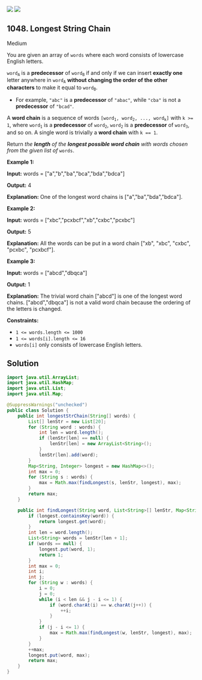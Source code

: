 [![](https://img.shields.io/github/stars/javadev/LeetCode-in-Java?label=Stars&style=flat-square)](https://github.com/javadev/LeetCode-in-Java)
[![](https://img.shields.io/github/forks/javadev/LeetCode-in-Java?label=Fork%20me%20on%20GitHub%20&style=flat-square)](https://github.com/javadev/LeetCode-in-Java/fork)

## 1048\. Longest String Chain

Medium

You are given an array of `words` where each word consists of lowercase English letters.

<code>word<sub>A</sub></code> is a **predecessor** of <code>word<sub>B</sub></code> if and only if we can insert **exactly one** letter anywhere in <code>word<sub>A</sub></code> **without changing the order of the other characters** to make it equal to <code>word<sub>B</sub></code>.

*   For example, `"abc"` is a **predecessor** of `"abac"`, while `"cba"` is not a **predecessor** of `"bcad"`.

A **word chain** is a sequence of words <code>[word<sub>1</sub>, word<sub>2</sub>, ..., word<sub>k</sub>]</code> with `k >= 1`, where <code>word<sub>1</sub></code> is a **predecessor** of <code>word<sub>2</sub></code>, <code>word<sub>2</sub></code> is a **predecessor** of <code>word<sub>3</sub></code>, and so on. A single word is trivially a **word chain** with `k == 1`.

Return _the **length** of the **longest possible word chain** with words chosen from the given list of_ `words`.

**Example 1:**

**Input:** words = ["a","b","ba","bca","bda","bdca"]

**Output:** 4

**Explanation:** One of the longest word chains is ["a","ba","bda","bdca"].

**Example 2:**

**Input:** words = ["xbc","pcxbcf","xb","cxbc","pcxbc"]

**Output:** 5

**Explanation:** All the words can be put in a word chain ["xb", "xbc", "cxbc", "pcxbc", "pcxbcf"].

**Example 3:**

**Input:** words = ["abcd","dbqca"]

**Output:** 1

**Explanation:** The trivial word chain ["abcd"] is one of the longest word chains. ["abcd","dbqca"] is not a valid word chain because the ordering of the letters is changed.

**Constraints:**

*   `1 <= words.length <= 1000`
*   `1 <= words[i].length <= 16`
*   `words[i]` only consists of lowercase English letters.

## Solution

```java
import java.util.ArrayList;
import java.util.HashMap;
import java.util.List;
import java.util.Map;

@SuppressWarnings("unchecked")
public class Solution {
    public int longestStrChain(String[] words) {
        List[] lenStr = new List[20];
        for (String word : words) {
            int len = word.length();
            if (lenStr[len] == null) {
                lenStr[len] = new ArrayList<String>();
            }
            lenStr[len].add(word);
        }
        Map<String, Integer> longest = new HashMap<>();
        int max = 0;
        for (String s : words) {
            max = Math.max(findLongest(s, lenStr, longest), max);
        }
        return max;
    }

    public int findLongest(String word, List<String>[] lenStr, Map<String, Integer> longest) {
        if (longest.containsKey(word)) {
            return longest.get(word);
        }
        int len = word.length();
        List<String> words = lenStr[len + 1];
        if (words == null) {
            longest.put(word, 1);
            return 1;
        }
        int max = 0;
        int i;
        int j;
        for (String w : words) {
            i = 0;
            j = 0;
            while (i < len && j - i <= 1) {
                if (word.charAt(i) == w.charAt(j++)) {
                    ++i;
                }
            }
            if (j - i <= 1) {
                max = Math.max(findLongest(w, lenStr, longest), max);
            }
        }
        ++max;
        longest.put(word, max);
        return max;
    }
}
```